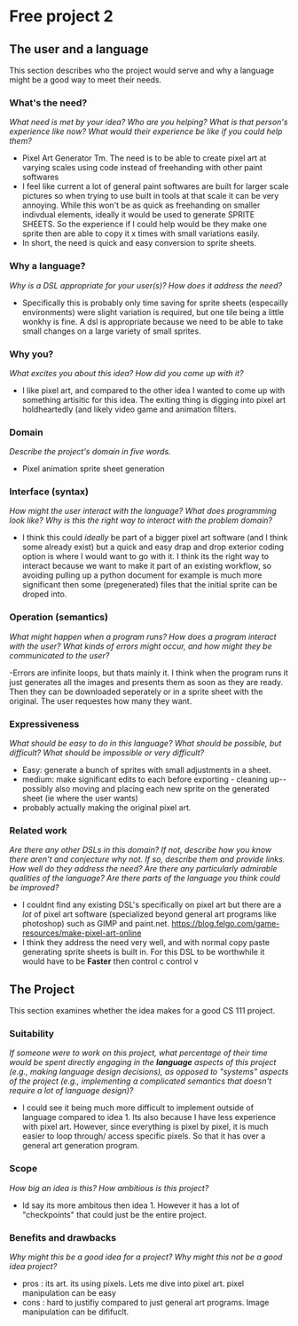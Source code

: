 # Free project 2

## The user and a language

This section describes who the project would serve and why a language might be a
good way to meet their needs.

### What's the need?

_What need is met by your idea? Who are you helping? What is that person's
experience like now? What would their experience be like if you could help
them?_

- Pixel Art Generator Tm. The need is to be able to create pixel art at varying scales using code instead of freehanding with other paint softwares 
- I feel like current a lot of general paint softwares are built for larger scale pictures so when trying to use built in tools at that scale it can be very annoying. While this won't be as quick as freehanding on smaller indivdual elements, ideally it would be used to generate SPRITE SHEETS. So the experience if I could help would be they make one sprite then are able to copy it x times with small variations easily. 
- In short, the need is quick and easy conversion to sprite sheets.

### Why a language?

_Why is a DSL appropriate for your user(s)? How does it address the need?_

- Specifically this is probably only time saving for sprite sheets (especailly environments) were slight variation is required, but one tile being a little wonkhy is fine. A dsl is appropriate because we need to be able to take small changes on a large variety of small sprites. 

### Why you?

_What excites you about this idea? How did you come up with it?_

- I like pixel art, and compared to the other idea I wanted to come up with something artisitic for this idea. The exiting thing is digging into pixel art holdheartedly (and likely video game and animation filters. 

### Domain

_Describe the project's domain in five words._

- Pixel animation sprite sheet generation

### Interface (syntax)

_How might the user interact with the language? What does programming look
like? Why is this the right way to interact with the problem domain?_

- I think this could *ideally* be part of a bigger pixel art software (and I think some already exist) but a quick and easy drap and drop exterior coding option is where I would want to go with it. I think its the right way to interact because we want to make it part of an existing workflow, so avoiding pulling up a python document for example is much more significant then some (pregenerated) files that the initial sprite can be droped into. 

### Operation (semantics)

_What might happen when a program runs? How does a program interact with the
user? What kinds of errors might occur, and how might they be communicated to
the user?_

-Errors are infinite loops, but thats mainly it. I think when the program runs it just generates all the images and presents them as soon as they are ready. Then they can be downloaded seperately or in a sprite sheet with the original. The user requestes how many they want. 

### Expressiveness

_What should be easy to do in this language? What should be possible, but
difficult? What should be impossible or very difficult?_

- Easy: generate a bunch of sprites with small adjustments in a sheet. 
- medium: make significant edits to each before exporting - cleaning up-- possibly also moving and placing each new sprite on the generated sheet (ie where the user wants) 
- probably actually making the original pixel art. 

### Related work

_Are there any other DSLs in this domain? If not, describe how you know there
aren't and conjecture why not. If so, describe them and provide links. How well
do they address the need? Are there any particularly admirable qualities of the
language? Are there parts of the language you think could be improved?_

- I couldnt find any existing DSL's specifically on pixel art but there are a *lot* of pixel art software (specialized beyond general art programs like photoshop) such as GIMP and paint.net. https://blog.felgo.com/game-resources/make-pixel-art-online
- I think they address the need very well, and with normal copy paste generating sprite sheets is built in. For this DSL to be worthwhile it would have to be **Faster** then control c control v 

## The Project

This section examines whether the idea makes for a good CS 111 project.

### Suitability

_If someone were to work on this project, what percentage of their time would be
spent directly engaging in the **language** aspects of this project (e.g.,
making language design decisions), as opposed to "systems" aspects of the
project (e.g., implementing a complicated semantics that doesn't require a lot
of language design)?_

- I could see it being much more difficult to implement outside of language compared to idea 1. Its also because I have less experience with pixel art. However, since everything is pixel by pixel, it is much easier to loop through/ access specific pixels. So that it has over a general art generation program. 

### Scope

_How big an idea is this? How ambitious is this project?_

- Id say its more ambitous then idea 1. However it has a lot of "checkpoints" that could just be the entire project. 

### Benefits and drawbacks

_Why might this be a good idea for a project? Why might this not be a good idea
project?_

- pros : its art. its using pixels. Lets me dive into pixel art. pixel manipulation can be easy 
- cons : hard to justifiy compared to just general art programs. Image manipulation can be dififuclt. 
